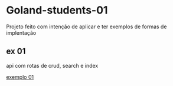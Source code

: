 # Goland-students-01

Projeto feito com intenção de aplicar e ter exemplos de formas de implentação

## ex 01

api com rotas de crud, search e index

[exemplo 01](./doc/ex-01.md)

